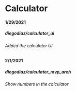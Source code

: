 # Calculator

#### 1/29/2021

##### diegodiaz/calculator_ui
###### Added the calculator UI

#### 2/1/2021

##### diegodiaz/calculator_mvp_arch
###### Show numbers in the calculator